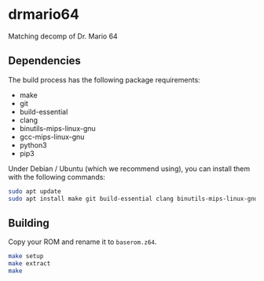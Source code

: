 # drmario64

Matching decomp of Dr. Mario 64

## Dependencies

The build process has the following package requirements:

* make
* git
* build-essential
* clang
* binutils-mips-linux-gnu
* gcc-mips-linux-gnu
* python3
* pip3

Under Debian / Ubuntu (which we recommend using), you can install them with the following commands:

```bash
sudo apt update
sudo apt install make git build-essential clang binutils-mips-linux-gnu gcc-mips-linux-gnu python3 python3-pip
```

## Building

Copy your ROM and rename it to `baserom.z64`.

```bash
make setup
make extract
make
```
